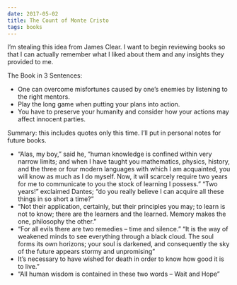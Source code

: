 ```yaml
---
date: 2017-05-02
title: The Count of Monte Cristo
tags: books
---
```


I’m stealing this idea from James Clear. I want to begin reviewing books so that I can actually remember what I liked about them and any insights they provided to me.

The Book in 3 Sentences:

*   One can overcome misfortunes caused by one’s enemies by listening to the right mentors.
*   Play the long game when putting your plans into action.
*   You have to preserve your humanity and consider how your actions may affect innocent parties.

Summary: this includes quotes only this time. I’ll put in personal notes for future books.

*   “Alas, my boy,” said he, “human knowledge is confined within very narrow limits; and when I have taught you mathematics, physics, history, and the three or four modern languages with which I am acquainted, you will know as much as I do myself. Now, it will scarcely require two years for me to communicate to you the stock of learning I possess.” “Two years!” exclaimed Dantes; “do you really believe I can acquire all these things in so short a time?”
*   “Not their application, certainly, but their principles you may; to learn is not to know; there are the learners and the learned. Memory makes the one, philosophy the other.”
*   “For all evils there are two remedies – time and silence.” “It is the way of weakened minds to see everything through a black cloud. The soul forms its own horizons; your soul is darkened, and consequently the sky of the future appears stormy and unpromising”
*   It’s necessary to have wished for death in order to know how good it is to live.”
*   “All human wisdom is contained in these two words – Wait and Hope”
